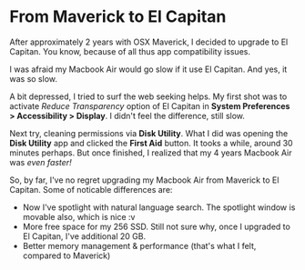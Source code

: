 # From Maverick to El Capitan

After approximately 2 years with OSX Maverick, I decided to upgrade to El Capitan. You know, because of all thus app compatibility issues.

I was afraid my Macbook Air would go slow if it use El Capitan. And yes, it was so slow.

A bit depressed, I tried to surf the web seeking helps. My first shot was to activate _Reduce Transparency_ option of El Capitan in **System Preferences &gt; Accessibility &gt; Display**. I didn't feel the difference, still slow.

Next try, cleaning permissions via **Disk Utility**. What I did was opening the **Disk Utility** app and clicked the **First Aid** button. It tooks a while, around 30 minutes perhaps. But once finished, I realized that my 4 years Macbook Air was *even faster!*

So, by far, I've no regret upgrading my Macbook Air from Maverick to El Capitan. Some of noticable differences are:

- Now I've spotlight with natural language search. The spotlight window is movable also, which is nice :v
- More free space for my 256 SSD. Still not sure why, once I upgraded to El Capitan, I've additional 20 GB.
- Better memory management & performance (that's what I felt, compared to Maverick)
